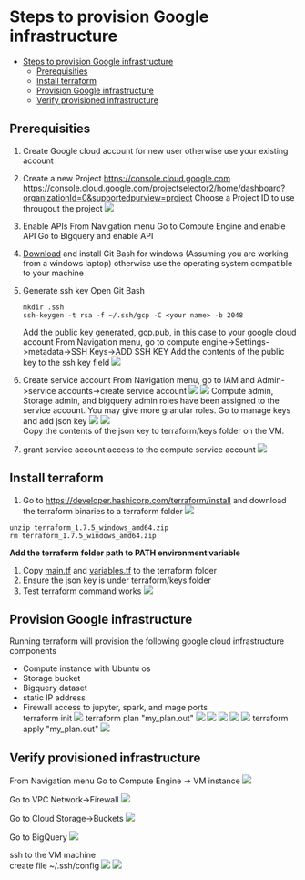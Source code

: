 # Steps to provision Google infrastructure

- [Steps to provision Google infrastructure](#steps-to-provision-google-infrastructure)
  - [Prerequisities](#prerequisities)
  - [Install terraform](#install-terraform)
  - [Provision Google infrastructure](#provision-google-infrastructure)
  - [Verify provisioned infrastructure](#verify-provisioned-infrastructure)

## Prerequisities
1. Create Google cloud account for new user otherwise use your existing account
2. Create a new Project
   https://console.cloud.google.com
   https://console.cloud.google.com/projectselector2/home/dashboard?organizationId=0&supportedpurview=project
Choose a Project ID to use througout the project
![](images/project.png)

3. Enable APIs
   From Navigation menu
   Go to Compute Engine and enable API
   Go to Bigquery and enable API
4. [Download](https://git-scm.com/downloads) and install Git Bash for windows (Assuming you are working from a windows laptop) otherwise use the operating system compatible to your machine
5. Generate ssh key
   Open Git Bash
   ```
   mkdir .ssh
   ssh-keygen -t rsa -f ~/.ssh/gcp -C <your name> -b 2048
   ```
   Add the public key generated, gcp.pub, in this case to your google cloud account
   From Navigation menu, go to compute engine->Settings->metadata->SSH Keys->ADD SSH KEY
   Add the contents of the public key to the ssh key field
   ![](images/ssh.png)
6. Create service account
   From Navigation menu, go to IAM and Admin->service accounts->create service account
   ![](images/service_account1.png)
   ![](images/service_account2.png)
   Compute admin, Storage admin, and bigquery admin roles have been assigned to the service account. You may give more granular roles.
   Go to manage keys and add json key
   ![](images/service_account3.png)
   ![](images/service_account4.png)  
   Copy the contents of the json key to terraform/keys folder on the VM.
7. grant service account access to the compute service account
   ![](images/service_account5.png)

## Install terraform
1. Go to https://developer.hashicorp.com/terraform/install and download the terraform binaries to a terraform folder
   ![](images/terraform1.png)
```
unzip terraform_1.7.5_windows_amd64.zip
rm terraform_1.7.5_windows_amd64.zip
```

**Add the terraform folder path to PATH environment variable**
1. Copy [main.tf](main.tf) and [variables.tf](variables.tf) to the terraform folder
2. Ensure the json key is under terraform/keys folder
3. Test terraform command works
   ![](images/terraform2.png)

## Provision Google infrastructure
Running terraform will provision the following google cloud infrastructure components  
* Compute instance with Ubuntu os  
* Storage bucket  
* Bigquery dataset  
* static IP address  
* Firewall access to jupyter, spark, and mage ports  
terraform init
![](images/terraform3.png)
terraform plan "my_plan.out"
![](images/terraform4.png)
![](images/terraform54.png)
![](images/terraform6.png)
![](images/terraform7.png)
![](images/terraform8.png)
terraform apply "my_plan.out"
![](images/terraform9.png)


## Verify provisioned infrastructure
From Navigation menu
Go to Compute Engine -> VM instance
![](images/terraform10.png)

Go to VPC Network->Firewall
![](images/terraform11.png)

Go to Cloud Storage->Buckets
![](images/terraform12.png)

Go to BigQuery
![](images/terraform13.png)

ssh to the VM machine  
create file ~/.ssh/config
![](images/terraform14.png)
![](images/terraform15.png)
